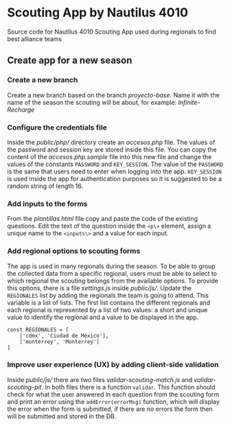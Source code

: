 # Scouting App by Nautilus 4010
Source code for Nautilus 4010 Scouting App used during regionals to find best alliance teams

## Create app for a new season

### Create a new branch
Create a new branch based on the branch *proyecto-base*. Name it with the name of the season the scouting will be about, for example: *Infinite-Recharge*

### Configure the credentials file
Inside the *public/php/* directory create an *accesos.php* file. The values of the password and session key are stored inside this file. You can copy the content of the *accesos.php.sample* file into this new file and change the values of the constants `PASSWORD` and `KEY_SESSION`. The value of the `PASSWORD` is the same that users need to enter when logging into the app. `KEY_SESSION` is used inside the app for authentication purposes so it is suggested to be a random string of length 16.

### Add inputs to the forms
From the *plantillas.html* file copy and paste the code of the existing questions. Edit the text of the question inside the `<p\>` element, assign a unique name to the `<inputs\>` and a value for each input.

### Add regional options to scouting forms
The app is used in many regionals during the season. To be able to group the collected data from a specific regional, users must be able to select to which regional the scouting belongs from the available options.
To provide this options, there is a file *settings.js* inside *public/js/*. Update the `REGIONALES` list by adding the regionals the team is going to attend. This variable is a list of lists. The first list contains the different regionals and each regional is represented by a list of two values: a short and unique value to identify the regional and a value to be displayed in the app.
```
const REGIONALES = [
    ['cdmx', 'Ciudad de México'],
    ['monterrey', 'Monterrey']
]
```

### Improve user experience (UX) by adding client-side validation
Inside *public/js/* there are two files *validar-scouting-match.js* and *validar-scouting-pit*. In both files there is a function `validar`. This function should check for what the user answered in each question from the scouting form and print an error using the `addError(errorMsg)` function, which will display the error when the form is submitted, if there are no errors the form then will be submitted and stored in the DB.
